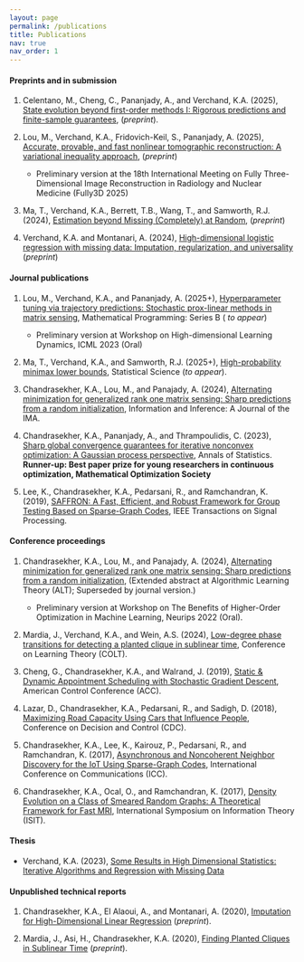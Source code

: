 ```yaml
---
layout: page 
permalink: /publications
title: Publications
nav: true
nav_order: 1
---
```


#### Preprints and in submission

1. Celentano, M., Cheng, C., Pananjady, A., and Verchand, K.A. (2025), [State evolution beyond first-order methods I: Rigorous predictions and finite-sample guarantees](https://www.arxiv.org/abs/2507.19611), (<em>preprint</em>).

1. Lou, M., Verchand, K.A., Fridovich-Keil, S., Pananjady, A. (2025), [Accurate, provable, and fast nonlinear tomographic reconstruction: A variational inequality approach](https://arxiv.org/abs/2503.19925), (<em>preprint</em>)
	- Preliminary version at the 18th International Meeting on Fully Three-Dimensional Image Reconstruction in Radiology and Nuclear Medicine (Fully3D 2025)

1. Ma, T., Verchand, K.A., Berrett, T.B., Wang, T., and Samworth, R.J. (2024), [Estimation beyond Missing (Completely) at Random](https://arxiv.org/abs/2410.10704), (<em>preprint</em>) 

1. Verchand, K.A. and Montanari, A. (2024), [High-dimensional logistic regression with missing data: Imputation, regularization, and universality](https://arxiv.org/pdf/2410.01093) (<em>preprint</em>)




#### Journal publications

1. Lou, M., Verchand, K.A., and Pananjady, A. (2025+), [Hyperparameter tuning via trajectory predictions: Stochastic prox-linear methods in matrix sensing](https://arxiv.org/abs/2402.01599), Mathematical Programming: Series B (<em> to appear</em>)
    - Preliminary version at Workshop on High-dimensional Learning Dynamics, ICML 2023 (Oral)

1. Ma, T., Verchand, K.A., and Samworth, R.J. (2025+), [High-probability minimax lower bounds](https://arxiv.org/abs/2406.13447), Statistical Science (<em>to appear</em>).

1. Chandrasekher, K.A., Lou, M., and Panajady, A. (2024), [Alternating minimization for generalized rank one matrix sensing: Sharp predictions from a random initialization](https://arxiv.org/abs/2207.09660), Information and Inference: A Journal of the IMA. 

1. Chandrasekher, K.A., Pananjady, A., and Thrampoulidis, C. (2023), [Sharp global convergence guarantees for iterative nonconvex optimization: A Gaussian process perspective](https://arxiv.org/abs/2109.09859), Annals of Statistics.  <strong>Runner-up: Best paper prize for young researchers in continuous
      optimization, Mathematical Optimization Society</strong>

1. Lee, K., Chandrasekher, K.A., Pedarsani, R., and Ramchandran, K.
  (2019), [SAFFRON: A Fast, Efficient, and Robust Framework for Group Testing Based on Sparse-Graph Codes](https://ieeexplore.ieee.org/document/8771121), IEEE Transactions on Signal Processing. 


#### Conference proceedings
1. Chandrasekher, K.A., Lou, M., and Panajady, A. (2024), [Alternating minimization for generalized rank one matrix sensing: Sharp predictions from a random initialization](https://arxiv.org/abs/2207.09660),  (Extended abstract at Algorithmic Learning Theory (ALT);  Superseded by journal version.)
    - Preliminary version at Workshop on The Benefits of Higher-Order Optimization in Machine Learning, Neurips 2022 (Oral).
    
1. Mardia, J., Verchand, K.A., and Wein, A.S. (2024), [Low-degree phase transitions for detecting a planted clique in sublinear time](https://arxiv.org/abs/2402.05451), Conference on Learning Theory (COLT).

1. Cheng, G., Chandrasekher, K.A., and Walrand, J. (2019), [Static & Dynamic Appointment Scheduling with Stochastic Gradient Descent](https://ieeexplore.ieee.org/document/8814666), American Control Conference (ACC).

1. Lazar, D., Chandrasekher, K.A., Pedarsani, R., and Sadigh, D.
  (2018), [Maximizing Road Capacity Using Cars that Influence People](https://arxiv.org/abs/1807.04414), Conference on Decision and Control (CDC).

1. Chandrasekher, K.A., Lee, K., Kairouz, P., Pedarsani, R., and
  Ramchandran, K. (2017), [Asynchronous and Noncoherent Neighbor Discovery for the IoT Using Sparse-Graph Codes](https://ieeexplore.ieee.org/abstract/document/7996746), International Conference on Communications (ICC).

1. Chandrasekher, K.A., Ocal, O., and Ramchandran, K. (2017), [Density Evolution on a Class of Smeared Random Graphs: A Theoretical Framework for Fast MRI](https://arxiv.org/abs/1705.02453), International Symposium on Information Theory (ISIT).

#### Thesis
- Verchand, K.A. (2023), [Some Results in High Dimensional Statistics: Iterative Algorithms and Regression with Missing Data](https://searchworks.stanford.edu/view/14783532) 

#### Unpublished technical reports
1. Chandrasekher, K.A., El Alaoui, A., and Montanari, A. (2020), [Imputation for
  High-Dimensional Linear Regression](https://arxiv.org/abs/2001.09180)
  (<em>preprint</em>).

1. Mardia, J., Asi, H., Chandrasekher, K.A. (2020), [Finding Planted Cliques in Sublinear
  Time](https://arxiv.org/abs/2004.12002) (<em>preprint</em>).


